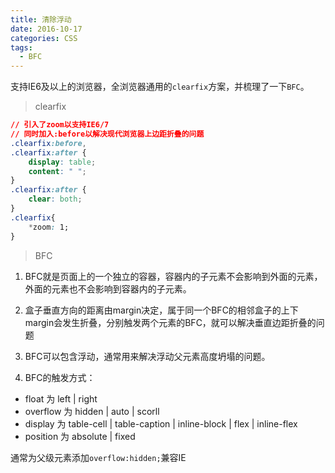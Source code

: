 ```yaml
---
title: 清除浮动
date: 2016-10-17
categories: CSS
tags: 
  - BFC
---
```


支持IE6及以上的浏览器，全浏览器通用的`clearfix`方案，并梳理了一下`BFC`。

<!-- more -->

> clearfix 

```css
// 引入了zoom以支持IE6/7
// 同时加入:before以解决现代浏览器上边距折叠的问题
.clearfix:before,
.clearfix:after {
    display: table;
    content: " ";
}
.clearfix:after {
    clear: both;
}
.clearfix{
    *zoom: 1;
}
```

> BFC

1. BFC就是页面上的一个独立的容器，容器内的子元素不会影响到外面的元素，外面的元素也不会影响到容器内的子元素。
2. 盒子垂直方向的距离由margin决定，属于同一个BFC的相邻盒子的上下margin会发生折叠，分别触发两个元素的BFC，就可以解决垂直边距折叠的问题
3. BFC可以包含浮动，通常用来解决浮动父元素高度坍塌的问题。

4. BFC的触发方式：

* float 为 left | right
* overflow 为 hidden | auto | scorll
* display 为 table-cell | table-caption | inline-block | flex | inline-flex
* position 为 absolute | fixed

通常为父级元素添加`overflow:hidden;`兼容IE
